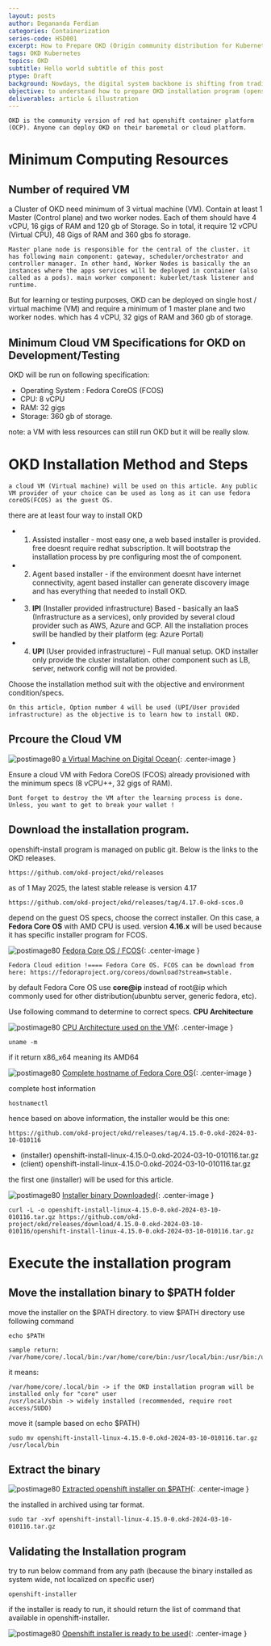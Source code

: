 ```yaml
---
layout: posts
author: Degananda Ferdian
categories: Containerization
series-code: HSD001
excerpt: How to Prepare OKD (Origin community distribution for Kubernetes) Installation Program on cloud virtual machine for learning/testing purposes.
tags: OKD Kubernetes
topics: OKD
subtitle: Hello world subtitle of this post
ptype: Draft
background: Nowdays, the digital system backbone is shifting from traditional VM into container (on top of VM or Baremetal) to achieve more agility, versatality, scalability and availability. 
objective: to understand how to prepare OKD installation program (openshift installer) on cloud VM using openshift-install mode.
deliverables: article & illustration
---
```


    OKD is the community version of red hat openshift container platform (OCP). Anyone can deploy OKD on their baremetal or cloud platform.

# Minimum Computing Resources
## Number of required VM
a Cluster of OKD need minimum of 3 virtual machine (VM). Contain at least 1 Master (Control plane) and two worker nodes. Each of them should have 4 vCPU, 16 gigs of RAM and 120 gb of Storage. So in total, it require 12 vCPU (Virtual CPU), 48 Gigs of RAM and 360 gbs fo storage.

    Master plane node is responsible for the central of the cluster. it has following main component: gateway, scheduler/orchestrator and controller manager. In other hand, Worker Nodes is basically the an instances where the apps services will be deployed in container (also called as a pods). main worker component: kuberlet/task listener and runtime.
 
But for learning or testing purposes, OKD can be deployed on single host / virtual machime (VM) and require a minimum of 1 master plane and two worker nodes. which has 4 vCPU, 32 gigs of RAM and 360 gb of storage.   

## Minimum Cloud VM Specifications for OKD on Development/Testing
OKD will be run on following specification:

- Operating System : Fedora CoreOS (FCOS)
- CPU: 8 vCPU
- RAM: 32 gigs
- Storage: 360 gb of storage.

note: a VM with less resources can still run OKD but it will be really slow. 

# OKD Installation Method and Steps

    a cloud VM (Virtual machine) will be used on this article. Any public VM provider of your choice can be used as long as it can use fedora coreOS(FCOS) as the guest OS.

there are at least four way to install OKD

- 1) Assisted installer - most easy one, a web based installer is provided. free doesnt require redhat subscription. It will bootstrap the installation process by pre configuring most the of component.
- 2) Agent based installer - if the environment doesnt have internet connectivity, agent based installer can generate discovery image and has everything that needed to install OKD. 
- 3) **IPI** (Installer provided infrastructure) Based - basically an IaaS (Infrastructure as a services), only provided by several cloud provider such as AWS, Azure and GCP. All the installation proces swill be handled by their platform (eg: Azure Portal)
- 4) **UPI** (User provided infrastructure) - Full manual setup. OKD installer only provide the cluster installation.  other component such as LB, server, network config will not be provided.

Choose the installation method suit with the objective and environment condition/specs.

    On this article, Option number 4 will be used (UPI/User provided infrastructure) as the objective is to learn how to install OKD.
 
## Prcoure the Cloud VM

![postimage80](/assets/images/2025-05/vm.jpg)
[a Virtual Machine on Digital Ocean](/assets/images/2025-05/vm.jpg){: .center-image }

Ensure a cloud VM with Fedora CoreOS (FCOS) already provisioned with the minimum specs (8 vCPU++, 32 gigs of RAM).

    Dont forget to destroy the VM after the learning process is done. Unless, you want to get to break your wallet !

## Download the installation program.

openshift-install program is managed on public git. Below is the links to the OKD releases.

    https://github.com/okd-project/okd/releases

as of 1 May 2025, the latest stable release is version 4.17

    https://github.com/okd-project/okd/releases/tag/4.17.0-okd-scos.0

depend on the guest OS specs, choose the correct installer. On this case, a **Fedora Core OS** with AMD CPU is used. version **4.16.x** will be used because it has specific installer program for FCOS.

![postimage80](/assets/images/2025-05/vm3.jpg)
[Fedora Core OS / FCOS](/assets/images/2025-05/vm3.jpg){: .center-image }


    Fedora Cloud edition !==== Fedora Core OS. FCOS can be download from here: https://fedoraproject.org/coreos/download?stream=stable.

by default Fedora Core OS use **core@ip** instead of root@ip which commonly used for other distribution(ubunbtu server, generic fedora, etc).

Use following command to determine to correct specs.
**CPU Architecture**

![postimage80](/assets/images/2025-05/vm2.jpg)
[CPU Architecture used on the VM](/assets/images/2025-05/vm2.jpg){: .center-image }

    uname -m

if it return x86_x64 meaning its AMD64

![postimage80](/assets/images/2025-05/vm4.jpg)
[Complete hostname of Fedora Core OS](/assets/images/2025-05/vm4.jpg){: .center-image }

complete host information

    hostnamectl


hence based on above information, the installer would be this one:

    https://github.com/okd-project/okd/releases/tag/4.15.0-0.okd-2024-03-10-010116 

- (installer) openshift-install-linux-4.15.0-0.okd-2024-03-10-010116.tar.gz
- (client) openshift-install-linux-4.15.0-0.okd-2024-03-10-010116.tar.gz

the first one (installer) will be used for this article.

![postimage80](/assets/images/2025-05/vm5.jpg)
[Installer binary Downloaded](/assets/images/2025-05/vm5.jpg){: .center-image }


    curl -L -o openshift-install-linux-4.15.0-0.okd-2024-03-10-010116.tar.gz https://github.com/okd-project/okd/releases/download/4.15.0-0.okd-2024-03-10-010116/openshift-install-linux-4.15.0-0.okd-2024-03-10-010116.tar.gz

# Execute the installation program

## Move the installation binary to $PATH folder

move the installer on the $PATH directory. to view $PATH directory use following command

    echo $PATH 

    sample return: /var/home/core/.local/bin:/var/home/core/bin:/usr/local/bin:/usr/bin:/usr/local/sbin 

it means:

    /var/home/core/.local/bin -> if the OKD installation program will be installed only for "core" user
    /usr/local/sbin -> widely installed (recommended, require root access/SUDO)

move it (sample based on echo $PATH)

    sudo mv openshift-install-linux-4.15.0-0.okd-2024-03-10-010116.tar.gz /usr/local/bin

## Extract the binary

![postimage80](/assets/images/2025-05/vm6.jpg)
[Extracted openshift installer on $PATH](/assets/images/2025-05/vm6.jpg){: .center-image }

the installed in archived using tar format. 

    sudo tar -xvf openshift-install-linux-4.15.0-0.okd-2024-03-10-010116.tar.gz

## Validating the Installation program

try to run below command from any path (because the binary installed as system wide, not localized on specific user)

    openshift-installer 

if the installer is ready to run, it should return the list of command that available in openshift-installer.

![postimage80](/assets/images/2025-05/vm7.jpg)
[Openshift installer is ready to be used](/assets/images/2025-05/vm7.jpg){: .center-image }



